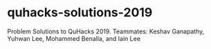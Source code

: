 # quhacks-solutions-2019
Problem Solutions to QuHacks 2019. Teammates: Keshav Ganapathy, Yuhwan Lee, Mohammed Benalla, and Iain Lee
